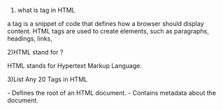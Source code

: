 1) what is tag in HTML

a tag is a snippet of code that defines how a browser should display content. HTML tags are used to create elements, such as paragraphs, headings, links,


2)HTML stand for ?

HTML stands for Hypertext Markup Language. 

3)List Any 20 Tags in HTML

<html> - Defines the root of an HTML document.
<head> - Contains metadata about the document.
<title>
<body> 
<h1>
<p> 
<a>
<img>
<ul>
<ol>
<li> 
<table>
<div>
<th> <td> <form> <input>



4)Show working of Any 5 Tags in HTML

<p> - Defines a paragraph. 
<p>This is a paragraph.</p>
<a> - Defines a hyperlink.
<a href="https://www.example.com">Click here to visit example.com</a>
<img> - Defines an image.
<img src="image.jpg" alt="Description of image">
<ul> - Defines an unordered list.
<ul>
  <li>Item 1</li>
  <li>Item 2</li>
  <li>Item 3</li>
</ul>
<form> - Defines a form for user input.
<form action="/submit-form" method="post">
</form>


5)What is UL tag
<ul> - Defines an unordered list.



6)What is DIV tag

<div> - Defines a section of the document.


7)How to Create form in HTML.
use the <form> tag
<form action="/submit-form" method="post">
  <label for="name">Name:</label>
  </form>



8)What is TAble tag ,Show working.

<table> tag is used to create a table in HTML.

9) What is href and Anchor Tag.
the <a> tag is used to create a hyperlink, which allows the user to click on a link and navigate to another web page or a specific location on the same web page. The "href" attribute is used to specify the destination URL or location for the hyperlink.

10)How to Add image in HTML page example.
use the <img> tag
the "src" attribute is set to the URL of the image file,

11) What is CSS.
CSS stands for Cascading Style Sheets, which is a style sheet language used to describe the presentation of a web page written in HTML or XML

12)Show woring og Inline CSS
Inline CSS is a way of adding CSS styles directly to an HTML element using the "style" attribute. 

13)Show working of Inyetnal CSS.
Internal CSS is a way of defining CSS styles in the head section of an HTML document using the <style> tag